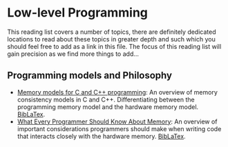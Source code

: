 # Low-level Programming

This reading list covers a number of topics, there are definitely dedicated locations to read about these topics in greater depth and such which you should feel free to add as a link in this file. The focus of this reading list will gain precision as we find more things to add...

## Programming models and Philosophy

- [Memory models for C and C++ programming](./assets/memory_models.pdf): An overview of memory consistency models in C and C++. Differentiating between the programming memory model and the hardware memory model. [BibLaTex](./assets/memory_models.bib).
- [What Every Programmer Should Know About Memory](./assets/memory_intro.pdf): An overview of important considerations programmers should make when writing code that interacts closely with the hardware memory. [BibLaTex](./assets/memory_intro.bib).

